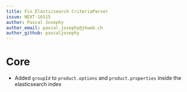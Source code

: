```yaml
---
title: Fix Elasticsearch CriteriaParser
issue: NEXT-16515
author: Pascal Josephy
author_email: pascal.josephy@jkweb.ch
author_github: pascaljosephy
---
```

# Core
* Added `groupId` to `product.options` and `product.properties` inside the elasticsearch index
